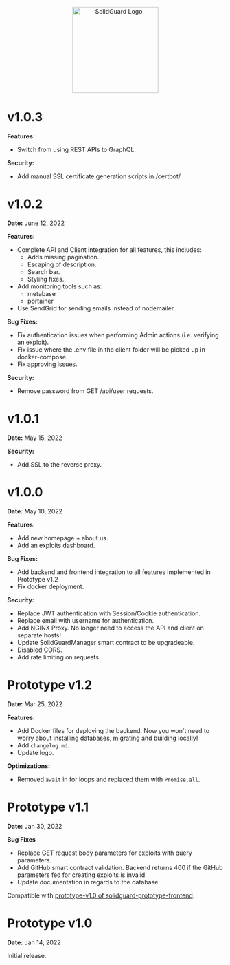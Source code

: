 <div align="center">
  <p align="center">
    <img src="docs/img/solidguard-v1.png" width="200" alt="SolidGuard Logo" />
  </p>
</div>

# v1.0.3

**Features:**
* Switch from using REST APIs to GraphQL.

**Security:**
* Add manual SSL certificate generation scripts in /certbot/

# v1.0.2

**Date:** June 12, 2022

**Features:**
* Complete API and Client integration for all features, this includes:
  * Adds missing pagination.
  * Escaping of description.
  * Search bar.
  * Styling fixes.
* Add monitoring tools such as:
  * metabase
  * portainer
* Use SendGrid for sending emails instead of nodemailer.

**Bug Fixes:**
* Fix authentication issues when performing Admin actions (i.e. verifying an exploit).
* Fix issue where the .env file in the client folder will be picked up in docker-compose.
* Fix approving issues.

**Security:**
* Remove password from GET /api/user requests.

# v1.0.1

**Date:** May 15, 2022

**Security:**
* Add SSL to the reverse proxy.

# v1.0.0

**Date:** May 10, 2022

**Features:**
* Add new homepage + about us.
* Add an exploits dashboard.

**Bug Fixes:**
* Add backend and frontend integration to all features implemented in Prototype v1.2
* Fix docker deployment.

**Security:**
* Replace JWT authentication with Session/Cookie authentication.
* Replace email with username for authentication.
* Add NGINX Proxy. No longer need to access the API and client on separate hosts!
* Update SolidGuardManager smart contract to be upgradeable.
* Disabled CORS.
* Add rate limiting on requests.

# Prototype v1.2

**Date:** Mar 25, 2022

**Features:**
* Add Docker files for deploying the backend. Now you won't need to worry about installing databases, migrating and building locally!
* Add `changelog.md`.
* Update logo.

**Optimizations:**
* Removed `await` in for loops and replaced them with `Promise.all`.

# Prototype v1.1

**Date:** Jan 30, 2022

**Bug Fixes**
* Replace GET request body parameters for exploits with query parameters.
* Add GitHub smart contract validation. Backend returns 400 if the GitHub parameters fed for creating exploits is invalid.
* Update documentation in regards to the database.

Compatible with [prototype-v1.0 of solidguard-prototype-frontend](https://github.com/SolidGuard/solidguard-prototype-frontend/releases/tag/prototype-v1.0).

# Prototype v1.0

**Date:** Jan 14, 2022

Initial release.
